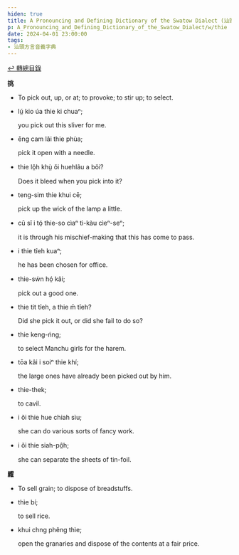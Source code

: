 ```yaml
---
hiden: true
title: A Pronouncing and Defining Dictionary of the Swatow Dialect (汕頭方言音義字典) / thie
p: A_Pronouncing_and_Defining_Dictionary_of_the_Swatow_Dialect/w/thie
date: 2024-04-01 23:00:00
tags: 
- 汕頭方言音義字典
---
```


[↩️ 轉總目錄](/A_Pronouncing_and_Defining_Dictionary_of_the_Swatow_Dialect)


**挑**
- To pick out, up, or at; to provoke; to stir up; to select.

- lṳ́ kio úa thie ki chuaⁿ;

  you pick out this sliver for me.

- ēng cam lâi thie phùa;

  pick it open with a needle.

- thie lô̤h khṳ̀ ŏi huehlâu a bŏi?

  Does it bleed when you pick into it?

- teng-sim thie khui cē;

  pick up the wick of the lamp a little.

- cū sĭ i tó̤ thie-so cìaⁿ tì-kàu cìeⁿ-seⁿ;

  it is through his mischief-making that this has come to pass.

- i thie tîeh kuaⁿ;

  he has been chosen for office.

- thie-sẃn hó̤ kâi;

  pick out a good one.

- thie tit tîeh, a thie m̄ tîeh?

  Did she pick it out, or did she fail to do so?

- thie keng-ńng;

  to select Manchu girls for the harem.

- tōa kâi i soiⁿ thie khí;

  the large ones have already been picked out by him.

- thie-thek;

  to cavil.

- i ŏi thie hue chiah sìu;

  she can do various sorts of fancy work.

- i ŏi thie siah-pô̤h;

  she can separate the sheets of tin-foil.

**糶**
- To sell grain; to dispose of breadstuffs.

- thìe bí;

  to sell rice.

- khui chng phêng thìe;

  open the granaries and dispose of the contents at a fair price.